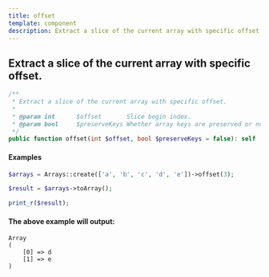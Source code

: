 ```yaml
---
title: offset
template: component
description: Extract a slice of the current array with specific offset.
---
```


<h2 class="font-normal text-lg">
Extract a slice of the current array with specific offset.
</h2>

```php
/**
 * Extract a slice of the current array with specific offset.
 *
 * @param int      $offset       Slice begin index.
 * @param bool     $preserveKeys Whether array keys are preserved or no. Default is false.
 */
public function offset(int $offset, bool $preserveKeys = false): self
```

#### Examples

```php
$arrays = Arrays::create(['a', 'b', 'c', 'd', 'e'])->offset(3);

$result = $arrays->toArray();

print_r($result);
```

#### The above example will output:

```text
Array
(
    [0] => d
    [1] => e
)
```
